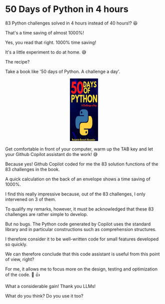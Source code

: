# 50 Days of Python in 4 hours

83 Python challenges solved in 4 hours instead of 40 hours!? 😆

That's a time saving of almost 1000%!

Yes, you read that right. 1000% time saving!

It's a little experiment to do at home. 😅

The recipe?

Take a book like '50 days of Python. A challenge a day'. 

<p align="center"><img src="50_days_python.png" height="200" width="90" /></p>

Get comfortable in front of your computer, warm up the TAB key and let your Github Copilot assistant do the work! 😅

Because yes! Github Copilot coded for me the 83 solution functions of the 83 challenges in the book.

A quick calculation on the back of an envelope shows a time saving of 1000%.

I find this really impressive because, out of the 83 challenges, I only intervened on 3 of them.

To qualify my remarks, however, it must be acknowledged that these 83 challenges are rather simple to develop.

But no bugs. The Python code generated by Copilot uses the standard library and in particular constructions such as comprehension structures.

I therefore consider it to be well-written code for small features developed so quickly.

We can therefore conclude that this code assistant is useful from this point of view, right?

For me, it allows me to focus more on the design, testing and optimization of the code. 🌱 👍

What a considerable gain! Thank you LLMs!

What do you think? Do you use it too?
